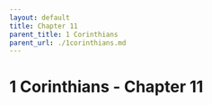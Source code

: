 ```yaml
---
layout: default
title: Chapter 11
parent_title: 1 Corinthians
parent_url: ./1corinthians.md
---
```


# 1 Corinthians - Chapter 11
